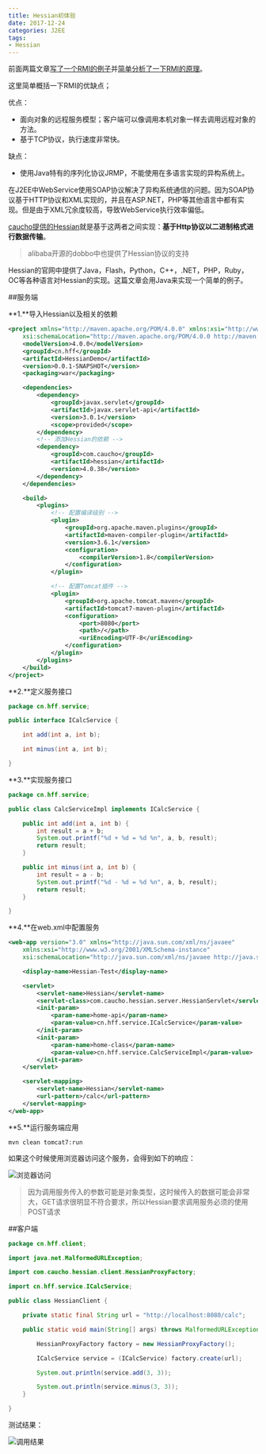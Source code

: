 ```yaml
---
title: Hessian初体验
date: 2017-12-24
categories: J2EE
tags: 
- Hessian
---
```


前面两篇文章[写了一个RMI的例子](http://blog.csdn.net/holmofy/article/details/78881331)并[简单分析了一下RMI的原理](http://blog.csdn.net/holmofy/article/details/78881885)。

这里简单概括一下RMI的优缺点；

优点：

* 面向对象的远程服务模型；客户端可以像调用本机对象一样去调用远程对象的方法。
* 基于TCP协议，执行速度非常快。

缺点：

* 使用Java特有的序列化协议JRMP，不能使用在多语言实现的异构系统上。

在J2EE中WebService使用SOAP协议解决了异构系统通信的问题。因为SOAP协议基于HTTP协议和XML实现的，并且在ASP.NET，PHP等其他语言中都有实现。但是由于XML冗余度较高，导致WebService执行效率偏低。

[caucho提供的Hessian](http://hessian.caucho.com/)就是基于这两者之间实现：**基于Http协议以二进制格式进行数据传输**。

> alibaba开源的dobbo中也提供了Hessian协议的支持

Hessian的官网中提供了Java，Flash，Python，C++，.NET，PHP，Ruby，OC等各种语言对Hessian的实现。这篇文章会用Java来实现一个简单的例子。

##服务端

**1.**导入Hessian以及相关的依赖

```xml
<project xmlns="http://maven.apache.org/POM/4.0.0" xmlns:xsi="http://www.w3.org/2001/XMLSchema-instance"
	xsi:schemaLocation="http://maven.apache.org/POM/4.0.0 http://maven.apache.org/xsd/maven-4.0.0.xsd">
	<modelVersion>4.0.0</modelVersion>
	<groupId>cn.hff</groupId>
	<artifactId>HessianDemo</artifactId>
	<version>0.0.1-SNAPSHOT</version>
	<packaging>war</packaging>

	<dependencies>
		<dependency>
			<groupId>javax.servlet</groupId>
			<artifactId>javax.servlet-api</artifactId>
			<version>3.0.1</version>
			<scope>provided</scope>
		</dependency>
        <!-- 添加Hessian的依赖 -->
		<dependency>
			<groupId>com.caucho</groupId>
			<artifactId>hessian</artifactId>
			<version>4.0.38</version>
		</dependency>
	</dependencies>

	<build>
		<plugins>
            <!-- 配置编译级别 -->
			<plugin>
				<groupId>org.apache.maven.plugins</groupId>
				<artifactId>maven-compiler-plugin</artifactId>
				<version>3.6.1</version>
				<configuration>
					<compilerVersion>1.8</compilerVersion>
				</configuration>
			</plugin>

			<!-- 配置Tomcat插件 -->
			<plugin>
				<groupId>org.apache.tomcat.maven</groupId>
				<artifactId>tomcat7-maven-plugin</artifactId>
				<configuration>
					<port>8080</port>
					<path>/</path>
					<uriEncoding>UTF-8</uriEncoding>
				</configuration>
			</plugin>
		</plugins>
	</build>
</project>
```

**2.**定义服务接口

```java
package cn.hff.service;

public interface ICalcService {

	int add(int a, int b);

	int minus(int a, int b);

}
```

**3.**实现服务接口

```java
package cn.hff.service;

public class CalcServiceImpl implements ICalcService {

	public int add(int a, int b) {
		int result = a + b;
		System.out.printf("%d + %d = %d %n", a, b, result);
		return result;
	}

	public int minus(int a, int b) {
		int result = a - b;
		System.out.printf("%d - %d = %d %n", a, b, result);
		return result;
	}

}
```

**4.**在web.xml中配置服务

```xml
<web-app version="3.0" xmlns="http://java.sun.com/xml/ns/javaee"
	xmlns:xsi="http://www.w3.org/2001/XMLSchema-instance"
	xsi:schemaLocation="http://java.sun.com/xml/ns/javaee http://java.sun.com/xml/ns/javaee/web-app_3_0.xsd">

	<display-name>Hessian-Test</display-name>

	<servlet>
		<servlet-name>Hessian</servlet-name>
		<servlet-class>com.caucho.hessian.server.HessianServlet</servlet-class>
		<init-param>
			<param-name>home-api</param-name>
			<param-value>cn.hff.service.ICalcService</param-value>
		</init-param>
		<init-param>
			<param-name>home-class</param-name>
			<param-value>cn.hff.service.CalcServiceImpl</param-value>
		</init-param>
	</servlet>

	<servlet-mapping>
		<servlet-name>Hessian</servlet-name>
		<url-pattern>/calc</url-pattern>
	</servlet-mapping>
</web-app>
```

**5.**运行服务端应用

```shell
mvn clean tomcat7:run
```



如果这个时候使用浏览器访问这个服务，会得到如下的响应：

![浏览器访问](http://img-blog.csdn.net/20171224151307535?watermark/2/text/aHR0cDovL2Jsb2cuY3Nkbi5uZXQvSG9sbW9meQ==/font/5a6L5L2T/fontsize/400/fill/I0JBQkFCMA==/dissolve/70/gravity/SouthEast)

> 因为调用服务传入的参数可能是对象类型，这时候传入的数据可能会非常大，GET请求很明显不符合要求，所以Hessian要求调用服务必须的使用POST请求

##客户端

```java
package cn.hff.client;

import java.net.MalformedURLException;

import com.caucho.hessian.client.HessianProxyFactory;

import cn.hff.service.ICalcService;

public class HessianClient {

	private static final String url = "http://localhost:8080/calc";

	public static void main(String[] args) throws MalformedURLException, ClassNotFoundException {

		HessianProxyFactory factory = new HessianProxyFactory();

		ICalcService service = (ICalcService) factory.create(url);

		System.out.println(service.add(3, 3));

		System.out.println(service.minus(3, 3));
	}

}
```

测试结果：

![调用结果](http://img-blog.csdn.net/20171224151317617?watermark/2/text/aHR0cDovL2Jsb2cuY3Nkbi5uZXQvSG9sbW9meQ==/font/5a6L5L2T/fontsize/400/fill/I0JBQkFCMA==/dissolve/70/gravity/SouthEast)
